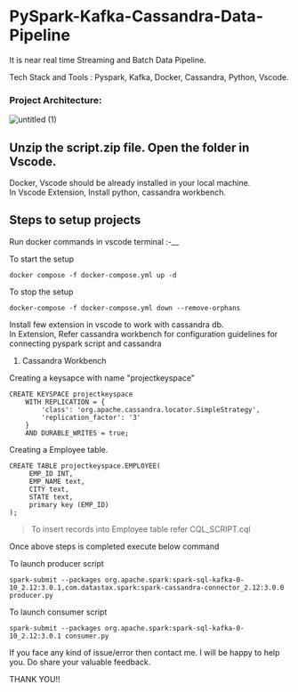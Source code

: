 # PySpark-Kafka-Cassandra-Data-Pipeline
It is near real time Streaming and Batch Data Pipeline.

Tech Stack and Tools : Pyspark, Kafka, Docker, Cassandra, Python, Vscode.



### Project Architecture:
![untitled (1)](https://user-images.githubusercontent.com/115451707/219657272-0b190c35-b148-43d3-a30f-7611705f3a6f.png)


## Unzip the script.zip file. Open the folder in Vscode.
Docker, Vscode should be already installed in your local machine.\
In Vscode Extension, Install python, cassandra workbench.

## Steps to setup projects
Run docker commands in vscode terminal :-__

To start the setup
```
docker compose -f docker-compose.yml up -d
```

To stop the setup
```
docker-compose -f docker-compose.yml down --remove-orphans 
```

Install few extension in vscode to work with cassandra db.\
In Extension, Refer cassandra workbench for configuration guidelines for connecting pyspark script and cassandra 

1. Cassandra Workbench

Creating a keysapce with name "projectkeyspace"
```
CREATE KEYSPACE projectkeyspace
	WITH REPLICATION = {
		'class': 'org.apache.cassandra.locator.SimpleStrategy',
		'replication_factor': '3'
	}
	AND DURABLE_WRITES = true;
```

Creating a Employee table.
```
CREATE TABLE projectkeyspace.EMPLOYEE(
     EMP_ID INT,
     EMP_NAME text,
     CITY text,
     STATE text,
     primary key (EMP_ID)
);
```

> To insert records into Employee table refer CQL_SCRIPT.cql

Once above steps is completed execute below command

To launch producer script
```
spark-submit --packages org.apache.spark:spark-sql-kafka-0-10_2.12:3.0.1,com.datastax.spark:spark-cassandra-connector_2.12:3.0.0  producer.py 
```

To launch consumer script
```
spark-submit --packages org.apache.spark:spark-sql-kafka-0-10_2.12:3.0.1 consumer.py 
```



If you face any kind of issue/error then contact me. I will be happy to help you.
Do share your valuable feedback.

THANK YOU!!
